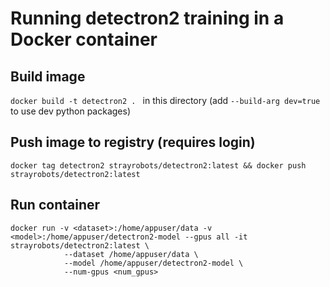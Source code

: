 # Running detectron2 training in a Docker container

## Build image
`docker build -t detectron2 . ` in this directory (add `--build-arg dev=true` to use dev python packages)

## Push image to registry (requires login)

`docker tag detectron2 strayrobots/detectron2:latest && docker push strayrobots/detectron2:latest`

## Run container

```
docker run -v <dataset>:/home/appuser/data -v <model>:/home/appuser/detectron2-model --gpus all -it  strayrobots/detectron2:latest \
            --dataset /home/appuser/data \
            --model /home/appuser/detectron2-model \
            --num-gpus <num_gpus>
```
